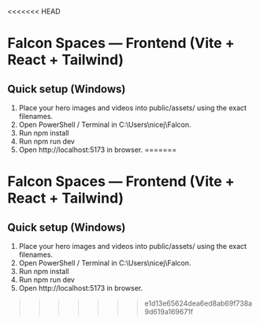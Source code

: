 <<<<<<< HEAD
# Falcon Spaces — Frontend (Vite + React + Tailwind)
## Quick setup (Windows)
1. Place your hero images and videos into public/assets/ using the exact filenames.
2. Open PowerShell / Terminal in C:\Users\nicej\Falcon.
3. Run npm install
4. Run npm run dev
5. Open http://localhost:5173 in browser.
=======
# Falcon Spaces — Frontend (Vite + React + Tailwind)
## Quick setup (Windows)
1. Place your hero images and videos into public/assets/ using the exact filenames.
2. Open PowerShell / Terminal in C:\Users\nicej\Falcon.
3. Run npm install
4. Run npm run dev
5. Open http://localhost:5173 in browser.
>>>>>>> e1d13e65624dea6ed8ab69f738a9d619a169671f
